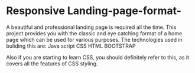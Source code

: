 # Responsive Landing-page-format-
A beautiful and professional landing page is required all the time.
This project provides you with the classic and eye catching format of a home page which can be used for various purposes.
The technologies used in buliding this are:
Java script
CSS
HTML
BOOTSTRAP

Also if you are starting to learn CSS, you should definitely refer to this, as it covers all the features of CSS styling.
